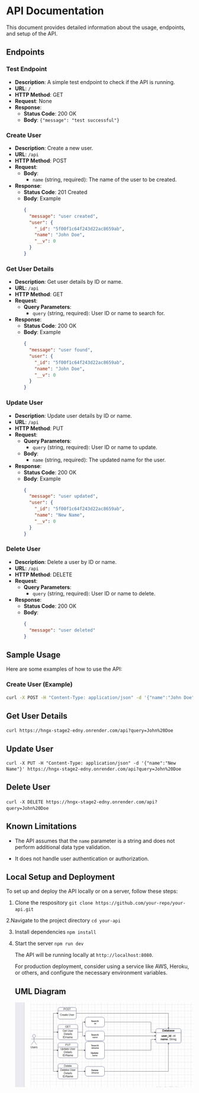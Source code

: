 # API Documentation

This document provides detailed information about the usage, endpoints, and setup of the API.

## Endpoints

### Test Endpoint

- **Description**: A simple test endpoint to check if the API is running.
- **URL**: `/`
- **HTTP Method**: GET
- **Request**: None
- **Response**:
  - **Status Code**: 200 OK
  - **Body**: `{"message": "test successful"}`

### Create User

- **Description**: Create a new user.
- **URL**: `/api`
- **HTTP Method**: POST
- **Request**:
  - **Body**:
    - `name` (string, required): The name of the user to be created.
- **Response**:
  - **Status Code**: 201 Created
  - **Body**: Example
    ```json
    {
      "message": "user created",
      "user": {
        "_id": "5f00f1c64f243d22ac8659ab",
        "name": "John Doe",
        "__v": 0
      }
    }
    ```

### Get User Details

- **Description**: Get user details by ID or name.
- **URL**: `/api`
- **HTTP Method**: GET
- **Request**:
  - **Query Parameters**:
    - `query` (string, required): User ID or name to search for.
- **Response**:
  - **Status Code**: 200 OK
  - **Body**: Example
    ```json
    {
      "message": "user found",
      "user": {
        "_id": "5f00f1c64f243d22ac8659ab",
        "name": "John Doe",
        "__v": 0
      }
    }
    ```

### Update User

- **Description**: Update user details by ID or name.
- **URL**: `/api`
- **HTTP Method**: PUT
- **Request**:
  - **Query Parameters**:
    - `query` (string, required): User ID or name to update.
  - **Body**:
    - `name` (string, required): The updated name for the user.
- **Response**:
  - **Status Code**: 200 OK
  - **Body**: Example
    ```json
    {
      "message": "user updated",
      "user": {
        "_id": "5f00f1c64f243d22ac8659ab",
        "name": "New Name",
        "__v": 0
      }
    }
    ```

### Delete User

- **Description**: Delete a user by ID or name.
- **URL**: `/api`
- **HTTP Method**: DELETE
- **Request**:
  - **Query Parameters**:
    - `query` (string, required): User ID or name to delete.
- **Response**:
  - **Status Code**: 200 OK
  - **Body**:
    ```json
    {
      "message": "user deleted"
    }
    ```

## Sample Usage

Here are some examples of how to use the API:

### Create User (Example)

```bash
curl -X POST -H "Content-Type: application/json" -d '{"name":"John Doe"}' https://hngx-stage2-edny.onrender.com/api
```

## Get User Details

`curl https://hngx-stage2-edny.onrender.com/api?query=John%20Doe`

## Update User

```
curl -X PUT -H "Content-Type: application/json" -d '{"name":"New Name"}' https://hngx-stage2-edny.onrender.com/api?query=John%20Doe
```

## Delete User

`curl -X DELETE https://hngx-stage2-edny.onrender.com/api?query=John%20Doe`

## Known Limitations

- The API assumes that the `name` parameter is a string and does not perform additional data type validation.

- It does not handle user authentication or authorization.

## Local Setup and Deployment

To set up and deploy the API locally or on a server, follow these steps:

1. Clone the respository
   `git clone https://github.com/your-repo/your-api.git`

2.Navigate to the project directory
`cd your-api`

3. Install dependencies
   `npm install`

4. Start the server
   `npm run dev`

   The API will be running locally at `http://localhost:8080`.

   For production deployment, consider using a service like AWS, Heroku, or others, and configure the necessary environment variables.

   ## UML Diagram

   ![UML Diagram](./UML.png)
